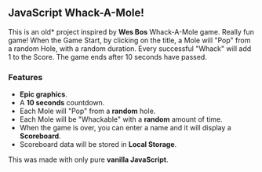 ## JavaScript Whack-A-Mole!
This is an old* project inspired by **Wes Bos** Whack-A-Mole game. Really fun game!
When the Game Start, by clicking on the title, a Mole will "Pop" from a random Hole, with a random duration. Every successful "Whack" will add 1 to the Score. The game ends after 10 seconds have passed.
### Features
  - **Epic graphics**.
  - A **10 seconds** countdown.
  - Each Mole will "Pop" from a **random** hole.
  - Each Mole will be "Whackable" with a **random** amount of time.
  - When the game is over, you can enter a name and it will display a **Scoreboard**.
  - Scoreboard data will be stored in **Local Storage**.

This was made with only pure **vanilla JavaScript**.
